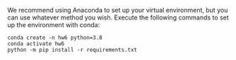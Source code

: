 We recommend using Anaconda to set up your virtual environment, but you can use whatever method you wish.
Execute the following commands to set up the environment with conda: 
```
conda create -n hw6 python=3.8
conda activate hw6
python -m pip install -r requirements.txt
```
